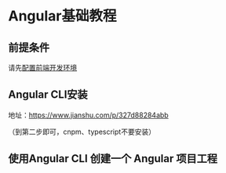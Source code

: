 # Angular基础教程

## 前提条件

请先[配置前端开发环境](./[frontend]-1-前端开发环境配置指南.md)



## Angular CLI安装

地址：<https://www.jianshu.com/p/327d88284abb>

（到第二步即可，cnpm、typescript不要安装）



## 使用Angular CLI 创建一个 Angular 项目工程